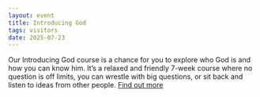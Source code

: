 ```yaml
---
layout: event
title: Introducing God
tags: visitors
date: 2025-07-23
---
```

  
Our Introducing God course is a chance 
for you to explore who God is and how you can know him. It’s a relaxed and 
friendly 7-week course where no question is off limits, you can wrestle with 
big questions, or sit back and listen to ideas from other people. [Find out more](/introducing-god)
